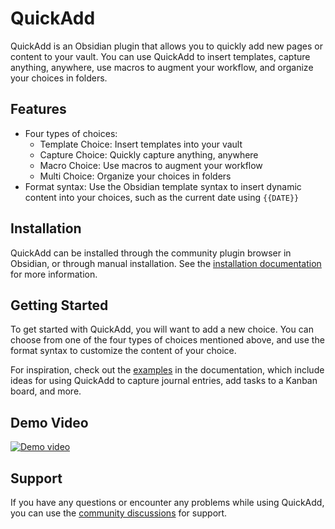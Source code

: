 # QuickAdd

QuickAdd is an Obsidian plugin that allows you to quickly add new pages or content to your vault. You can use QuickAdd to insert templates, capture anything, anywhere, use macros to augment your workflow, and organize your choices in folders.

## Features

- Four types of choices:
  - Template Choice: Insert templates into your vault
  - Capture Choice: Quickly capture anything, anywhere
  - Macro Choice: Use macros to augment your workflow
  - Multi Choice: Organize your choices in folders
- Format syntax: Use the Obsidian template syntax to insert dynamic content into your choices, such as the current date using `{{DATE}}`

## Installation

QuickAdd can be installed through the community plugin browser in Obsidian, or through manual installation. See the [installation documentation](https://quickadd.obsidian.guide/docs/#installation) for more information.

## Getting Started

To get started with QuickAdd, you will want to add a new choice. You can choose from one of the four types of choices mentioned above, and use the format syntax to customize the content of your choice.

For inspiration, check out the [examples](https://quickadd.obsidian.guide/docs/#be-inspired) in the documentation, which include ideas for using QuickAdd to capture journal entries, add tasks to a Kanban board, and more.

## Demo Video

[![Demo video](https://img.youtube.com/vi/gYK3VDQsZJo/0.jpg)](https://www.youtube.com/watch?v=gYK3VDQsZJo)

## Support

If you have any questions or encounter any problems while using QuickAdd, you can use the [community discussions](https://github.com/chhoumann/quickadd/discussions) for support.
